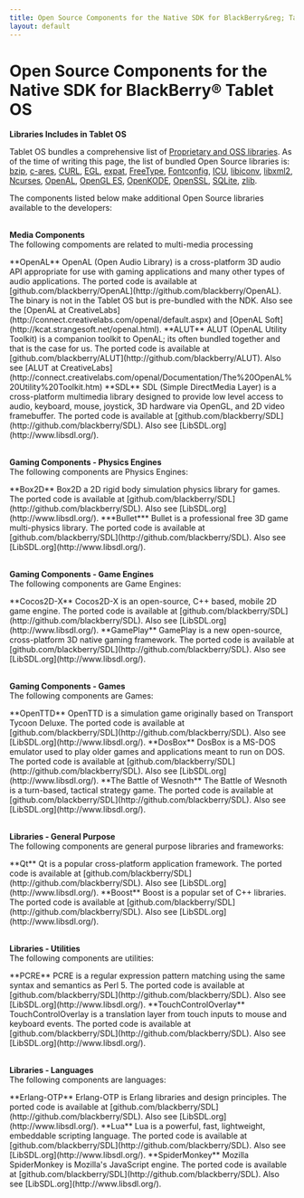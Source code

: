```yaml
---
title: Open Source Components for the Native SDK for BlackBerry&reg; Tablet OS
layout: default
---
```


# Open Source Components for the Native SDK for BlackBerry&reg; Tablet OS

**Libraries Includes in Tablet OS**

Tablet OS bundles a comprehensive list of
[Proprietary and OSS libraries](http://developer.blackberry.com/native/documentation/com.qnx.doc.native_sdk.devguide/com.qnx.doc.native_sdk.devguide/topic/libraries.html).
As of the time of writing this page, the list of bundled Open Source libraries is:
[bzip](http://bzip.org/), [c-ares](http://c-ares.haxx.se/), [CURL](http://curl.haxx.se/),
[EGL](http://www.khronos.org/egl/), [expat](http://expat.sourceforge.net/), [FreeType](http://www.freetype.org/),
[Fontconfig](http://www.freedesktop.org/wiki/software/fontconfig), [ICU](http://site.icu-project.org/),
[libiconv](http://www.gnu.org/s/libiconv/), [libxml2](http://xmlsoft.org/),
[Ncurses](http://www.gnu.org/software/ncurses/ncurses.html), [OpenAL](http://connect.creativelabs.com/openal/default.aspx),
[OpenGL ES](http://www.khronos.org/opengles/), [OpenKODE](http://www.khronos.org/openkode/),
[OpenSSL](http://www.openssl.org/), [SQLite](http://www.sqlite.org/), [zlib](http://zlib.net/).


The components listed below make additional Open Source libraries available to the developers:
  
  &nbsp;  
<a name="media"/>
**Media Components**  
The following compoments are related to multi-media processing

<a name="OpenAL"/>
**OpenAL**  
OpenAL (Open Audio Library) is a cross-platform 3D audio API appropriate for use with gaming applications and many other types of audio applications.  
The ported code is available at [github.com/blackberry/OpenAL](http://github.com/blackberry/OpenAL).  
The binary is not in the Tablet OS but is pre-bundled with the NDK.  
Also see the [OpenAL at CreativeLabs](http://connect.creativelabs.com/openal/default.aspx) and
[OpenAL Soft](http://kcat.strangesoft.net/openal.html).

<a name="ALUT"/>
**ALUT**  
ALUT (OpenAL Utility Toolkit) is a companion toolkit to OpenAL; its often bundled together and that is the case for us.  
The ported code is available at [github.com/blackberry/ALUT](http://github.com/blackberry/ALUT).  
Also see [ALUT at CreativeLabs](http://connect.creativelabs.com/openal/Documentation/The%20OpenAL%20Utility%20Toolkit.htm)

<a name="SDL"/>
**SDL**  
SDL (Simple DirectMedia Layer) is a cross-platform multimedia library designed to provide low level access to audio, keyboard, mouse, joystick, 3D hardware via OpenGL, and 2D video framebuffer.  
The ported code is available at [github.com/blackberry/SDL](http://github.com/blackberry/SDL).  
Also see [LibSDL.org](http://www.libsdl.org/).

  &nbsp;  
<a name="gaming"/>
**Gaming Components - Physics Engines**  
The following components are Physics Engines:

<a name="Box2D"/>
**Box2D**  
Box2D  a 2D rigid body simulation physics library for games.  
The ported code is available at [github.com/blackberry/SDL](http://github.com/blackberry/SDL).  
Also see [LibSDL.org](http://www.libsdl.org/).

<a name="Bullet"/>
***Bullet***
Bullet is a professional free 3D game multi-physics library.  
The ported code is available at [github.com/blackberry/SDL](http://github.com/blackberry/SDL).  
Also see [LibSDL.org](http://www.libsdl.org/).

  &nbsp;  
**Gaming Components - Game Engines**  
The following components are Game Engines:

<a name="Cocos2D-X"/>
**Cocos2D-X**  
Cocos2D-X is an open-source, C++ based, mobile 2D game engine.  
The ported code is available at [github.com/blackberry/SDL](http://github.com/blackberry/SDL).  
Also see [LibSDL.org](http://www.libsdl.org/).

<a name="GamePlay"/>
**GamePlay**  
GamePlay is a new open-source, cross-platform 3D native gaming framework.  
The ported code is available at [github.com/blackberry/SDL](http://github.com/blackberry/SDL).  
Also see [LibSDL.org](http://www.libsdl.org/).

  &nbsp;  
**Gaming Components - Games**  
The following components are Games:

<a name="OpenTTD"/>
**OpenTTD**  
OpenTTD is a simulation game originally based on Transport Tycoon Deluxe.  
The ported code is available at [github.com/blackberry/SDL](http://github.com/blackberry/SDL).  
Also see [LibSDL.org](http://www.libsdl.org/).

<a name="DosBox"/>
**DosBox**  
DosBox is a MS-DOS emulator used to play older games and applications meant to run on DOS.  
The ported code is available at [github.com/blackberry/SDL](http://github.com/blackberry/SDL).  
Also see [LibSDL.org](http://www.libsdl.org/).

<a name="Wesnoth"/>
**The Battle of Wesnoth**
The Battle of Wesnoth is a turn-based, tactical strategy game. 
The ported code is available at [github.com/blackberry/SDL](http://github.com/blackberry/SDL).  
Also see [LibSDL.org](http://www.libsdl.org/).

  &nbsp;  
<a name="libraries"/>
**Libraries - General Purpose**  
The following components are general purpose libraries and frameworks:

<a name="Qt"/>
**Qt**  
Qt is a popular cross-platform application framework.  
The ported code is available at [github.com/blackberry/SDL](http://github.com/blackberry/SDL).  
Also see [LibSDL.org](http://www.libsdl.org/).

<a name="Boost"/>
**Boost**  
Boost is a popular set of C++ libraries.  
The ported code is available at [github.com/blackberry/SDL](http://github.com/blackberry/SDL).  
Also see [LibSDL.org](http://www.libsdl.org/).

  &nbsp;  
**Libraries - Utilities**  
The following components are utilities:

<a name="PCRE"/>
**PCRE**  
PCRE is a regular expression pattern matching using the same syntax and semantics as Perl 5.  
The ported code is available at [github.com/blackberry/SDL](http://github.com/blackberry/SDL).  
Also see [LibSDL.org](http://www.libsdl.org/).

<a name="TouchControlOverlay"/>
**TouchControlOverlay**  
TouchControlOverlay is a translation layer from touch inputs to mouse and keyboard events.
The ported code is available at [github.com/blackberry/SDL](http://github.com/blackberry/SDL).  
Also see [LibSDL.org](http://www.libsdl.org/).

  &nbsp;  
**Libraries - Languages**  
The following components are languages:

<a name="Erlang-OTP"/>
**Erlang-OTP**  
Erlang-OTP is Erlang libraries and design principles.  
The ported code is available at [github.com/blackberry/SDL](http://github.com/blackberry/SDL).  
Also see [LibSDL.org](http://www.libsdl.org/).

<a name="Lua"/>
**Lua**  
Lua is a powerful, fast, lightweight, embeddable scripting language.  
The ported code is available at [github.com/blackberry/SDL](http://github.com/blackberry/SDL).  
Also see [LibSDL.org](http://www.libsdl.org/).

<a name="SpiderMonkey"/>
**SpiderMonkey**  
Mozilla SpiderMonkey is  Mozilla's JavaScript engine.  
The ported code is available at [github.com/blackberry/SDL](http://github.com/blackberry/SDL).  
Also see [LibSDL.org](http://www.libsdl.org/).




